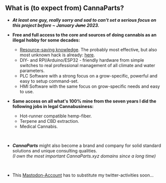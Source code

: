## What is (to expect from) CannaParts?

- ***At least one guy, really sorry and sad to can't set a serious focus on this project before ~ January ~~June~~ 2023.***

- **Free and full access to the core and sources of doing cannabis as an illegal hobby for some decades:**
    - [Resource-saving knowledge](https://github.com/CannaParts/LetsGrowSmart). The probably most effective, but also most unknown hack is already: [here](https://github.com/CannaParts/LetsGrowSmart/blob/main/FastVegaFlowerLowPower.md).
    - DIY- and RPI/Arduino/ESP32 - friendly hardware from simple switches to real professional management of all climate and water parameters.
    - PLC Software with a strong focus on a grow-specific, powerful and easy to setup command-set.
    - HMI Software with the same focus on grow-specific needs and easy to use.


- **Same access on all what's 100% mine from the seven years I did the following jobs in legal Cannabusiness:**
    - Hot-runner compatible hemp-fiber.
    - Terpene and CBD extraction.
    - Medical Cannabis.

<br>

- ***CannaParts*** might also become a brand and company for solid standard solutions and unique consulting qualities.  
*(I own the most important CannaParts.xyz domains since a long time)*  

<br>

- This <a rel="me" href="https://nrw.social/@CannaParts">Mastodon-Account</a> has to substitute my twitter-activities soon...

<!--

**Here are some ideas to get you started:**

🙋‍♀️ A short introduction - what is your organization all about?
🌈 Contribution guidelines - how can the community get involved?
👩‍💻 Useful resources - where can the community find your docs? Is there anything else the community should know?
🍿 Fun facts - what does your team eat for breakfast?
🧙 Remember, you can do mighty things with the power of [Markdown](https://docs.github.com/github/writing-on-github/getting-started-with-writing-and-formatting-on-github/basic-writing-and-formatting-syntax)
-->
